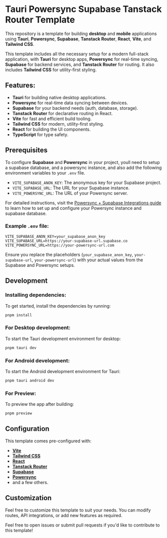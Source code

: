 # Tauri Powersync Supabase Tanstack Router Template

This repository is a template for building **desktop** and **mobile** applications using **Tauri**, **Powersync**, **Supabase**, **Tanstack Router**, **React**, **Vite**, and **Tailwind CSS**.

This template includes all the necessary setup for a modern full-stack application, with **Tauri** for desktop apps, **Powersync** for real-time syncing, **Supabase** for backend services, and **Tanstack Router** for routing. It also includes **Tailwind CSS** for utility-first styling.

## Features:

-  **Tauri** for building native desktop applications.
-  **Powersync** for real-time data syncing between devices.
-  **Supabase** for your backend needs (auth, database, storage).
-  **Tanstack Router** for declarative routing in React.
-  **Vite** for fast and efficient build tooling.
-  **Tailwind CSS** for modern, utility-first styling.
-  **React** for building the UI components.
-  **TypeScript** for type safety.

## Prerequisites

To configure **Supabase** and **Powersync** in your project, youll need to setup a supabase database, and a powersync instance, and also add the following environment variables to your `.env` file.

-  `VITE_SUPABASE_ANON_KEY`: The anonymous key for your Supabase project.
-  `VITE_SUPABASE_URL`: The URL for your Supabase instance.
-  `VITE_POWERSYNC_URL`: The URL of your Powersync server.

For detailed instructions, visit the [Powersync + Supabase Integrations guide](https://docs.powersync.com/integration-guides/supabase-+-powersync) to learn how to set up and configure your Powersync instance and supabase database.

### Example `.env` file:

```env
VITE_SUPABASE_ANON_KEY=your_supabase_anon_key
VITE_SUPABASE_URL=https://your-supabase-url.supabase.co
VITE_POWERSYNC_URL=https://your-powersync-url.com
```

Ensure you replace the placeholders (`your_supabase_anon_key`, `your-supabase-url`, `your-powersync-url`) with your actual values from the Supabase and Powersync setups.

## Development

### Installing dependencies:

To get started, install the dependencies by running:

```bash
pnpm install
```

### For Desktop development:

To start the Tauri development environment for desktop:

```bash
pnpm tauri dev
```

### For Android development:

To start the Android development environment for Tauri:

```bash
pnpm tauri android dev
```

### For Preview:

To preview the app after building:

```bash
pnpm preview
```

## Configuration

This template comes pre-configured with:

-  [**Vite**](https://github.com/vitejs/vite)
-  [**Tailwind CSS**](https://github.com/tailwindlabs/tailwindcss)
-  [**React**](https://github.com/facebook/react)
-  [**Tanstack Router**](https://github.com/TanStack/router)
-  [**Supabase**](https://github.com/supabase/supabase)
-  [**Powersync**](https://github.com/PowerSync/web)
-  and a few others.

## Customization

Feel free to customize this template to suit your needs. You can modify routes, API integrations, or add new features as required.

Feel free to open issues or submit pull requests if you'd like to contribute to this template!
